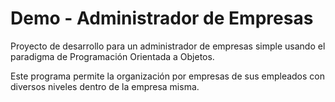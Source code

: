 # Demo - Administrador de Empresas
Proyecto de desarrollo para un administrador de empresas simple usando el paradigma de Programación Orientada a Objetos.

Este programa permite la organización por empresas de sus empleados con diversos niveles dentro de la empresa misma.
